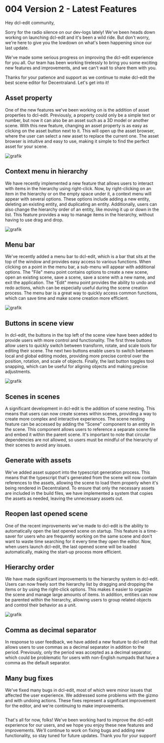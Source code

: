 # 004 Version 2 - Latest Features

Hey dcl-edit community,

Sorry for the radio silence on our dev-logs lately! We've been heads down working on launching dcl-edit and it's been a wild ride. But don't worry, we're here to give you the lowdown on what's been happening since our last update.

We've made some serious progress on improving the dcl-edit experience for you all. Our team has been working tirelessly to bring you some exciting new features and improvements, and we can't wait to share them with you.

Thanks for your patience and support as we continue to make dcl-edit the best scene editor for Decentraland. Let's get into it!

## Asset property
One of the new features we've been working on is the addition of asset properties to dcl-edit. Previously, a property could only be a simple text or number, but now it can also be an asset such as a 3D model or another scene. With this new feature, changing an asset property is as easy as clicking on the asset button next to it. This will open up the asset browser, where the user can select a new asset to replace the current one. The asset browser is intuitive and easy to use, making it simple to find the perfect asset for your scene. 

![grafik](https://user-images.githubusercontent.com/11379989/226687687-5613acaa-a5e6-4978-a1c0-52b4239d0b06.png)

## Context menu in hierarchy
We have recently implemented a new feature that allows users to interact with items in the hierarchy using right-click. Now, by right-clicking on an item in the hierarchy or on the empty space under it, a context menu will appear with several options. These options include adding a new entity, deleting an existing entity, and duplicating an entity. Additionally, users can also change the hierarchy order of an entity, like moving it up or down in the list. This feature provides a way to manage items in the hierarchy, without having to use drag and drop.

![grafik](https://user-images.githubusercontent.com/11379989/226688152-b2185695-034c-43a9-bb1b-8dc7db613b9d.png)

## Menu bar
We've recently added a menu bar to dcl-edit, which is a bar that sits at the top of the window and provides easy access to various functions. When clicking on a point in the menu bar, a sub-menu will appear with additional options. The "File" menu point contains options to create a new scene, open an existing scene, save a scene, save a scene with a new name, and exit the application. The "Edit" menu point provides the ability to undo and redo actions, which can be especially useful during the scene creation process. The menu bar is a great way to quickly access common functions, which can save time and make scene creation more efficient.

![grafik](https://user-images.githubusercontent.com/11379989/226687893-0f1d638b-f677-4926-9a64-e9f7f55edc8d.png)

## Buttons in scene view
In dcl-edit, the buttons in the top left of the scene view have been added to provide users with more control and functionality. The first three buttons allow users to quickly switch between transform, rotate, and scale tools for editing their scene. The next two buttons enable users to switch between local and global editing modes, providing more precise control over the position, rotation, and scale of objects. Finally, the last button toggles tool snapping, which can be useful for aligning objects and making precise adjustments. 

![grafik](https://user-images.githubusercontent.com/11379989/226687938-291672a8-6a4b-4624-8ab9-aed04e202f3a.png)

## Scenes in scenes
A significant development in dcl-edit is the addition of scene nesting. This means that users can now create scenes within scenes, providing a way to create more complex and interactive experiences. The scene nesting feature can be accessed by adding the "Scene" component to an entity in the scene. This component allows users to reference a separate scene file and embed it within the parent scene. It's important to note that circular dependencies are not allowed, so users must be mindful of the hierarchy of their scenes to avoid any issues.

## Generate with assets
We've added asset support into the typescript generation process. This means that the typescript that's generated from the scene will now contain references to the assets, allowing the scene to load them properly when it's being rendered in Decentraland. To ensure that only the necessary assets are included in the build files, we have implemented a system that copies the assets as needed, leaving the unnecessary assets out.

## Reopen last opened scene
One of the recent improvements we've made to dcl-edit is the ability to automatically open the last opened scene on startup. This feature is a time-saver for users who are frequently working on the same scene and don't want to waste time searching for it every time they open the editor. Now, when users launch dcl-edit, the last opened scene will be loaded automatically, making the start-up process more efficient.

## Hierarchy order
We have made significant improvements to the hierarchy system in dcl-edit. Users can now freely sort the hierarchy list by dragging and dropping the items or by using the right-click options. This makes it easier to organize the scene and manage large amounts of items. In addition, entities can now be parented within the hierarchy, allowing users to group related objects and control their behavior as a unit.

![grafik](https://user-images.githubusercontent.com/11379989/226692190-a396e7b9-570e-4614-a44e-73c0371d8b27.png)

## Comma as decimal separator
In response to user feedback, we have added a new feature to dcl-edit that allows users to use commas as a decimal separator in addition to the period. Previously, only the period was accepted as a decimal separator, which could be problematic for users with non-English numpads that have a comma as the default separator.

## Many bug fixes
We've fixed many bugs in dcl-edit, most of which were minor issues that affected the user experience. We addressed some problems with the gizmo and with undoing actions. These fixes represent a significant improvement for the editor, and we're continuing to make improvements.


##

That's all for now, folks! We've been working hard to improve the dcl-edit experience for our users, and we hope you enjoy these new features and improvements. We'll continue to work on fixing bugs and adding new functionality, so stay tuned for future updates. Thank you for your support!
